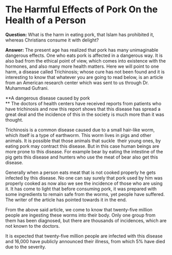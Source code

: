 The Harmful Effects of Pork On the Health of a Person
=====================================================

**Question:** What is the harm in eating pork, that Islam has prohibited
it, whereas Christians consume it with delight?

**Answer:** The present age has realized that pork has many unimaginable
dangerous effects. One who eats pork is affected in a dangerous way. It
is also bad from the ethical point of view, which comes into existence
with the hormones, and also many more health matters. Here we will point
to one harm, a disease called Trichinosis; whose cure has not been found
and it is interesting to know that whatever you are going to read below,
is an article from an American research center which was sent to us
through Dr. Muhammad Gufrani.

**A dangerous disease caused by pork  
** The doctors of health centers have received reports from patients who
have trichinosis and now this report shows that this disease has spread
a great deal and the incidence of this in the society is much more than
it was thought.

Trichinosis is a common disease caused due to a small hair-like worm,
which itself is a type of earthworm. This worm lives in pigs and other
animals. It is possible that those animals that suckle  their young
ones, by eating pork may contract this disease. But in this case human
beings are more prone to this disease. For example bear by eating the
intestine of the pig gets this disease and hunters who use the meat of
bear also get this disease.

Generally when a person eats meat that is not cooked properly he gets
infected by this disease. No one can say surely that pork used by him
was properly cooked as now also we see the incidence of those who are
using it. It has come to light that before consuming pork, it was
prepared with some ingredients to remain safe from the worms, yet people
have suffered. The writer of the article has pointed towards it in the
end.

From the above said article, we come to know that twenty-five million
people are ingesting these worms into their body. Only one group from
them has been diagnosed, but there are thousands of incidences, which
are not known to the doctors.

It is expected that twenty-five million people are infected with this
disease and 16,000 have publicly announced their illness, from which 5%
have died due to the severity.
